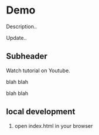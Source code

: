 # Demo

Description..

Update..

## Subheader

Watch tutorial on Youtube.

blah blah

blah blah


## local development

1. open index.html in your browser
